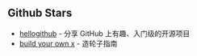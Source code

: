 ## Github Stars
- [hellogithub](https://hellogithub.com/) - 分享 GitHub 上有趣、入门级的开源项目
- [build your own x](https://github.com/danistefanovic/build-your-own-x) - 造轮子指南